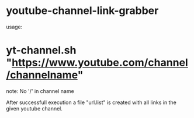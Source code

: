 # youtube-channel-link-grabber
usage:
# yt-channel.sh "https://www.youtube.com/channel/channelname"

note: No '/' in channel name

After successfull execution a file "url.list" is created with all links in the given youtube channel.

